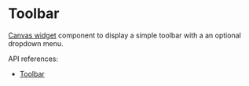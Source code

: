 # Toolbar

[Canvas widget](/docs/components/canvas.md) component to display a simple toolbar with a an optional dropdown menu.

API references:
  - [Toolbar](/docs/api/workspace/functions/Toolbar)
